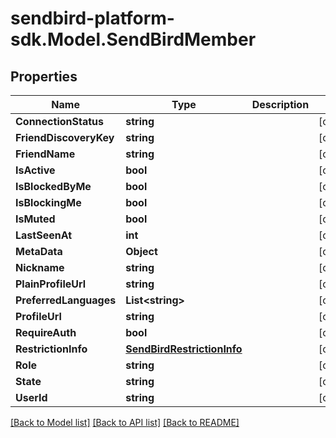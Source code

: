 
# sendbird-platform-sdk.Model.SendBirdMember

## Properties

Name | Type | Description | Notes
------------ | ------------- | ------------- | -------------
**ConnectionStatus** | **string** |  | [optional] 
**FriendDiscoveryKey** | **string** |  | [optional] 
**FriendName** | **string** |  | [optional] 
**IsActive** | **bool** |  | [optional] 
**IsBlockedByMe** | **bool** |  | [optional] 
**IsBlockingMe** | **bool** |  | [optional] 
**IsMuted** | **bool** |  | [optional] 
**LastSeenAt** | **int** |  | [optional] 
**MetaData** | **Object** |  | [optional] 
**Nickname** | **string** |  | [optional] 
**PlainProfileUrl** | **string** |  | [optional] 
**PreferredLanguages** | **List&lt;string&gt;** |  | [optional] 
**ProfileUrl** | **string** |  | [optional] 
**RequireAuth** | **bool** |  | [optional] 
**RestrictionInfo** | [**SendBirdRestrictionInfo**](SendBirdRestrictionInfo.md) |  | [optional] 
**Role** | **string** |  | [optional] 
**State** | **string** |  | [optional] 
**UserId** | **string** |  | [optional] 

[[Back to Model list]](../README.md#documentation-for-models)
[[Back to API list]](../README.md#documentation-for-api-endpoints)
[[Back to README]](../README.md)

